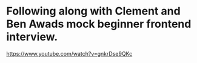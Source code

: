 # Following along with Clement and Ben Awads mock beginner frontend interview.

https://www.youtube.com/watch?v=gnkrDse9QKc
